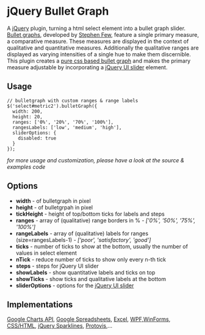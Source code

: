 # jQuery Bullet Graph  #

A [jQuery](http://jquery.com/) plugin, turning a html select element into a bullet graph slider. [Bullet graphs](http://www.perceptualedge.com/articles/misc/Bullet_Graph_Design_Spec.pdf), developed by [Stephen Few](http://www.perceptualedge.com/), feature a single primary measure, a comparative measure. These measures are displayed in the context of qualitative and quantitative measures. Additionally the qualitative ranges are displayed as varying intensities of a single hue to make them discernible. This plugin creates a [pure css based bullet graph](http://www.usrecordings.com/test-lab/bullet-graph.htm) and makes the primary measure adjustable by incorporating a [jQuery UI slider](http://jqueryui.com/demos/slider/) element.

## Usage ##
    // bulletgraph with custom ranges & range labels
    $('select#metric2').bulletGraph({
      width: 200,
      height: 20,
      ranges: ['0%', '20%', '70%', '100%'],
      rangesLabels: ['low', 'medium', 'high'],
      sliderOptions: {
        disabled: true
      }
    });

_for more usage and customization, please have a look at the source & examples code_


## Options ##

* **width** - of bulletgraph in pixel
* **height** - of bulletgrpah in pixel
* **tickHeight** - height of top/bottom ticks for labels and steps
* **ranges** - array of (qualitative) range borders in % -  _['0%', '50%', '75%', '100%']_
* **rangeLabels** - array of (qualitative) labels for ranges (size=rangesLabels-1) - _['poor', 'satisfactory', 'good']_
* **ticks** - number of ticks to show at the bottom, usually the number of values in select element
* **nTick** - reduce number of ticks to show only every n-th tick
* **steps** - steps for jQuery UI slider
* **showLabels** - show quantitative labels and ticks on top
* **showTicks** - show ticks and qualitative labels at the bottom
* **sliderOptions** - options for the [jQuery UI slider](http://jqueryui.com/demos/slider/)

## Implementations ##
[Google Charts API](http://dealerdiagnostics.com/blog/2008/05/create-bullet-graphs-with-google-charts-in-7-easy-steps/), [Google Spreadsheets](http://dealerdiagnostics.com/blog/2008/09/the-ddr-bullet-graph-gadget/), [Excel](http://www.exceluser.com/explore/bullet.htm), [WPF,WinForms](http://www.codeproject.com/KB/WPF/WpfWinFormsBulletGraphs.aspx), [CSS/HTML](http://www.usrecordings.com/test-lab/bullet-graph.htm), [jQuery Sparklines](http://omnipotent.net/jquery.sparkline/), [Protovis](http://mbostock.github.com/protovis/ex/bullet.html),...

